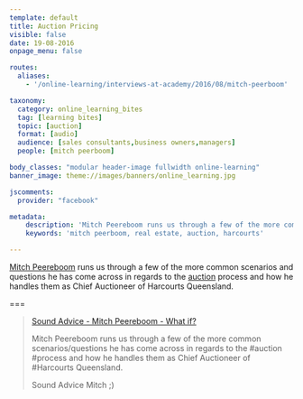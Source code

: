 ```yaml
---
template: default
title: Auction Pricing
visible: false
date: 19-08-2016
onpage_menu: false

routes:
  aliases:
    - '/online-learning/interviews-at-academy/2016/08/mitch-peerboom'

taxonomy:
  category: online_learning_bites
  tag: [learning bites]
  topic: [auction]
  format: [audio]
  audience: [sales consultants,business owners,managers]
  people: [mitch peerboom]

body_classes: "modular header-image fullwidth online-learning"
banner_image: theme://images/banners/online_learning.jpg

jscomments:
  provider: "facebook"

metadata:
    description: 'Mitch Peereboom runs us through a few of the more common scenarios and questions he has come across in regards to the auction process and how he handles them as Chief Auctioneer of Harcourts Queensland.'
    keywords: 'mitch peerboom, real estate, auction, harcourts'

---
```


[Mitch Peereboom](https://www.facebook.com/mitch.peereboom) runs us through a few of the more common scenarios and questions he has come across in regards to the [auction](/online-learning/bites/topic:auction) process and how he handles them as Chief Auctioneer of Harcourts Queensland.

===

<div id="fb-root"></div>
<script>(function(d, s, id) {
  var js, fjs = d.getElementsByTagName(s)[0];
  if (d.getElementById(id)) return;
  js = d.createElement(s); js.id = id;
  js.src = "//connect.facebook.net/en_GB/sdk.js#xfbml=1&version=v2.7&appId=667620916615872";
  fjs.parentNode.insertBefore(js, fjs);
}(document, 'script', 'facebook-jssdk'));</script>

<div class="fb-video" data-href="https://www.facebook.com/harcourtsacademy/videos/10153635084112676/" data-show-text="false"><blockquote cite="https://www.facebook.com/harcourtsacademy/videos/10153635084112676/" class="fb-xfbml-parse-ignore"><a href="https://www.facebook.com/harcourtsacademy/videos/10153635084112676/">Sound Advice - Mitch Peereboom - What if?</a><p>Mitch Peereboom runs us through a few of the more common scenarios/questions he has come across in regards to the #auction #process and how he handles them as Chief Auctioneer of #Harcourts Queensland.

Sound Advice Mitch ;)
